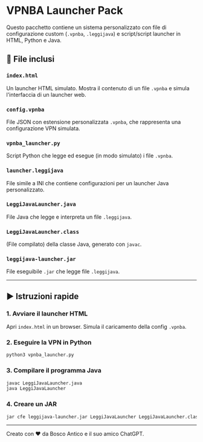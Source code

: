 # VPNBA Launcher Pack

Questo pacchetto contiene un sistema personalizzato con file di configurazione custom (`.vpnba`, `.leggijava`)
e script/script launcher in HTML, Python e Java.

## 📄 File inclusi

### `index.html`
Un launcher HTML simulato. Mostra il contenuto di un file `.vpnba` e simula l'interfaccia di un launcher web.

### `config.vpnba`
File JSON con estensione personalizzata `.vpnba`, che rappresenta una configurazione VPN simulata.

### `vpnba_launcher.py`
Script Python che legge ed esegue (in modo simulato) i file `.vpnba`.

### `launcher.leggijava`
File simile a INI che contiene configurazioni per un launcher Java personalizzato.

### `LeggiJavaLauncher.java`
File Java che legge e interpreta un file `.leggijava`.

### `LeggiJavaLauncher.class`
(File compilato) della classe Java, generato con `javac`.

### `leggijava-launcher.jar`
File eseguibile `.jar` che legge file `.leggijava`.

---

## ▶️ Istruzioni rapide

### 1. Avviare il launcher HTML
Apri `index.html` in un browser. Simula il caricamento della config `.vpnba`.

### 2. Eseguire la VPN in Python
```bash
python3 vpnba_launcher.py
```

### 3. Compilare il programma Java
```bash
javac LeggiJavaLauncher.java
java LeggiJavaLauncher
```

### 4. Creare un JAR
```bash
jar cfe leggijava-launcher.jar LeggiJavaLauncher LeggiJavaLauncher.class
```

---

Creato con ❤️ da Bosco Antico e il suo amico ChatGPT.

